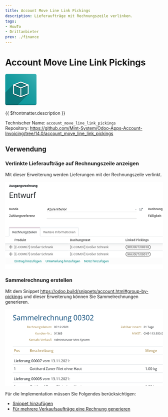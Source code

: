 ```yaml
---
title: Account Move Line Link Pickings
description: Lieferaufträge mit Rechnungszeile verlinken.
tags:
- HowTo
- Drittanbieter
prev: ./finance
---
```

# Account Move Line Link Pickings
![icon_oms_box](attachments/icon_oms_box.png)

{{ $frontmatter.description }}

Technischer Name: `account_move_line_link_pickings`\
Repository: <https://github.com/Mint-System/Odoo-Apps-Account-Invoicing/tree/14.0/account_move_line_link_pickings>

## Verwendung

### Verlinkte Lieferaufträge auf Rechnungszeile anzeigen

Mit dieser Erweiterung werden Lieferungen mit der Rechnungszeile verlinkt.

![](attachments/Account%20Move%20Line%20Link%20Pickings.png)

### Sammelrechnung erstellen

Mit dem Snippet <https://odoo.build/snippets/account.html#group-by-pickings> und dieser Erweiterung können Sie Sammelrechnungen generieren.

![](attachments/Account%20Move%20Line%20Link%20Pickings%20Sammelrechnung.png)

Für die Implementation müssen Sie Folgendes berücksichtigen:
* [Snippet hinzufügen](Development%20Snippets.md#Snippet%20hinzufügen)
* [Für mehrere Verkaufsaufträge eine Rechnung generieren](Sale.md#Für%20mehrere%20Verkaufsaufträge%20eine%20Rechnung%20generieren) 
